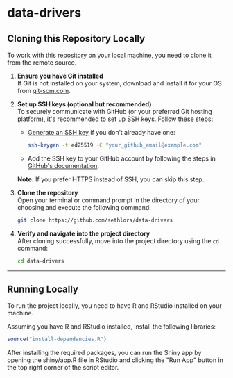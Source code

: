 # data-drivers

## Cloning this Repository Locally

To work with this repository on your local machine, you need to clone it from the remote source.

1. **Ensure you have Git installed**  
   If Git is not installed on your system, download and install it for your OS from [git-scm.com](https://git-scm.com/).

2. **Set up SSH keys (optional but recommended)**  
   To securely communicate with GitHub (or your preferred Git hosting platform), it's recommended to set up SSH keys.
   Follow these steps:

    - [Generate an SSH key](https://docs.github.com/en/authentication/connecting-to-github-with-ssh/generating-a-new-ssh-key-and-adding-it-to-the-ssh-agent)
      if you don’t already have one:
      ```bash
      ssh-keygen -t ed25519 -C "your_github_email@example.com"
      ```
    - Add the SSH key to your GitHub account by following the steps
      in [GitHub's documentation](https://docs.github.com/en/authentication/connecting-to-github-with-ssh/adding-a-new-ssh-key-to-your-github-account).

   **Note:** If you prefer HTTPS instead of SSH, you can skip this step.

3. **Clone the repository**  
   Open your terminal or command prompt in the directory of your choosing and execute the following command:

   ```bash
   git clone https://github.com/sethlors/data-drivers
   ```

4. **Verify and navigate into the project directory**  
   After cloning successfully, move into the project directory using the `cd` command:

   ```bash
   cd data-drivers
   ```

---

## Running Locally

To run the project locally, you need to have R and RStudio installed on your machine.

Assuming you have R and RStudio installed, install the following libraries:

```r
source("install-dependencies.R")
```

After installing the required packages, you can run the Shiny app by opening the shiny/app.R file in RStudio and clicking
the "Run App" button in the top right corner of the script editor.

